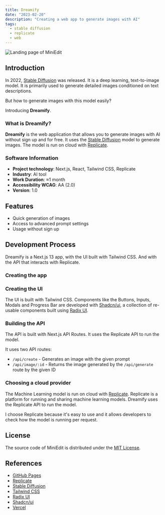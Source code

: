 ```yaml
---
title: Dreamify
date: "2023-02-20"
description: "Creating a web app to generate images with AI"
tags:
  - stable diffusion
  - replicate
  - web
---
```


<img src="/dreamify__cover.webp" alt="Landing page of MiniEdit" />

## Introduction

In 2022, [Stable Diffusion](https://en.wikipedia.org/wiki/Stable_Diffusion) was released. It is a deep learning, text-to-image model. It is primarily used to generate detailed images conditioned on text descriptions.

But how to generate images with this model easily?

Introducing **Dreamify**.

### What is Dreamify?

**Dreamify** is the web application that allows you to generate images with AI without sign up and for free. It uses the [Stable Diffusion](https://stability.ai/blog/stable-diffusion-public-release) model to generate images. The model is run on cloud with [Replicate](https://replicate.com/).

### Software Information

- **Project technology**: Next.js, React, Tailwind CSS, Replicate
- **Industry**: AI tool
- **Work Duration**: ≈1 month
- **Accessibility WCAG**: AA (2.0)
- **Version**: 1.0

## Features

- Quick generation of images
- Access to advanced prompt settings
- Usage without sign up

## Development Process

Dreamify is a Next.js 13 app, with the UI built with Tailwind CSS. And with the API that interacts with Replicate.

### Creating the app

### Creating the UI

The UI is built with Tailwind CSS. Components like the Buttons, Inputs, Modals and Progress Bar are developed with [Shadcn/ui](https://ui.shadcn.com/docs), a collection of re-usable components built using [Radix UI](https://www.radix-ui.com/).

### Building the API

The API is built with Next.js API Routes. It uses the Replicate API to run the model.

It uses two API routes:

- `/api/create` - Generates an image with the given prompt
- `/api/image/:id` - Returns the image generated by the `/api/generate` route by the given ID

### Choosing a cloud provider

The Machine Learning model is run on cloud with [Replicate](https://replicate.com/). Replicate is a platform for running and sharing machine learning models. Dreamify uses the Replicate API to run the model.

I choose Replicate because it's easy to use and it allows developers to check how the model is running per request.

## License

The source code of MiniEdit is distributed under the <a href="https://opensource.org/licenses/MIT" target="_blank">MIT License</a>.

## References

- <a href="https://pages.github.com" target="_blank">GitHub Pages</a>
- <a href="https://replicate.com/" target="_blank">Replicate</a>
- <a href="https://stability.ai/blog/stable-diffusion-public-release" target="_blank">Stable Diffusion</a>
- <a href="https://tailwindcss.com/" target="_blank">Tailwind CSS</a>
- <a href="https://www.radix-ui.com/" target="_blank">Radix UI</a>
- <a href="https://ui.shadcn.com/docs" target="_blank">Shadcn/ui</a>
- <a href="https://vercel.com/" target="_blank">Vercel</a>

